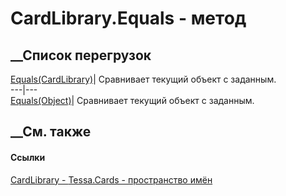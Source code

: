 # CardLibrary.Equals - метод
##  __Список перегрузок
[Equals(CardLibrary)](M_Tessa_Cards_CardLibrary_Equals_1.htm)| Сравнивает
текущий объект с заданным.  
---|---  
[Equals(Object)](M_Tessa_Cards_CardLibrary_Equals.htm)| Сравнивает текущий
объект с заданным.  
##  __См. также
#### Ссылки
[CardLibrary - ](T_Tessa_Cards_CardLibrary.htm)
[Tessa.Cards - пространство имён](N_Tessa_Cards.htm)
